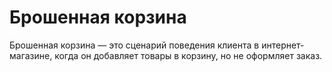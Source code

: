 # Брошенная корзина

Брошенная корзина — это сценарий поведения клиента в интернет-магазине, когда он добавляет товары в корзину, но не оформляет заказ.
